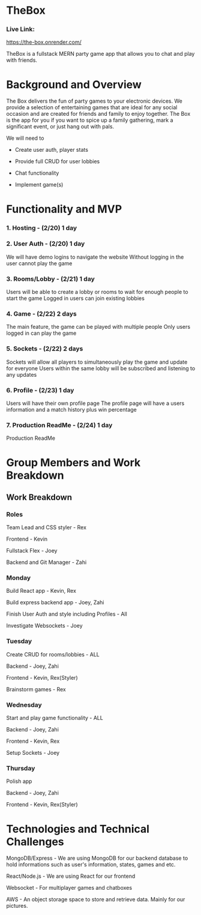 # TheBox

### Live Link:
https://the-box.onrender.com/

TheBox is a fullstack MERN party game app that allows you to chat and play with friends.

# Background and Overview

The Box delivers the fun of party games to your electronic devices. We provide a selection of entertaining games that are ideal for any social occasion and are created for friends and family to enjoy together. The Box is the app for you if you want to spice up a family gathering, mark a significant event, or just hang out with pals.

We will need to

- Create user auth, player stats

- Provide full CRUD for user lobbies

- Chat functionality

- Implement game(s)

# Functionality and MVP

### 1. Hosting - (2/20) 1 day
### 2. User Auth - (2/20) 1 day
   We will have demo logins to navigate the website
   Without logging in the user cannot play the game
### 3. Rooms/Lobby - (2/21) 1 day
   Users will be able to create a lobby or rooms to wait for enough people to start the game
   Logged in users can join existing lobbies
### 4. Game - (2/22) 2 days
   The main feature, the game can be played with multiple people
   Only users logged in can play the game
### 5. Sockets - (2/22) 2 days
   Sockets will allow all players to simultaneously play the game and update for everyone
   Users within the same lobby will be subscribed and listening to any updates
### 6. Profile - (2/23) 1 day
   Users will have their own profile page
   The profile page will have a users information and a match history plus win percentage
### 7. Production ReadMe - (2/24) 1 day
   Production ReadMe

# Group Members and Work Breakdown

## Work Breakdown

### Roles

Team Lead and CSS styler - Rex

Frontend - Kevin

Fullstack Flex - Joey

Backend and Git Manager - Zahi

### Monday

Build React app - Kevin, Rex

Build express backend app - Joey, Zahi

Finish User Auth and style including Profiles - All

Investigate Websockets - Joey

### Tuesday

Create CRUD for rooms/lobbies - ALL

Backend - Joey, Zahi

Frontend - Kevin, Rex(Styler)

Brainstorm games - Rex

### Wednesday

Start and play game functionality - ALL

Backend - Joey, Zahi

Frontend - Kevin, Rex

Setup Sockets - Joey

### Thursday

Polish app

Backend - Joey, Zahi

Frontend - Kevin, Rex(Styler)

# Technologies and Technical Challenges

MongoDB/Express - We are using MongoDB for our backend database to hold informations such as user's information, states, games and etc.

React/Node.js - We are using React for our frontend

Websocket - For multiplayer games and chatboxes

AWS - An object storage space to store and retrieve data. Mainly for our pictures.

